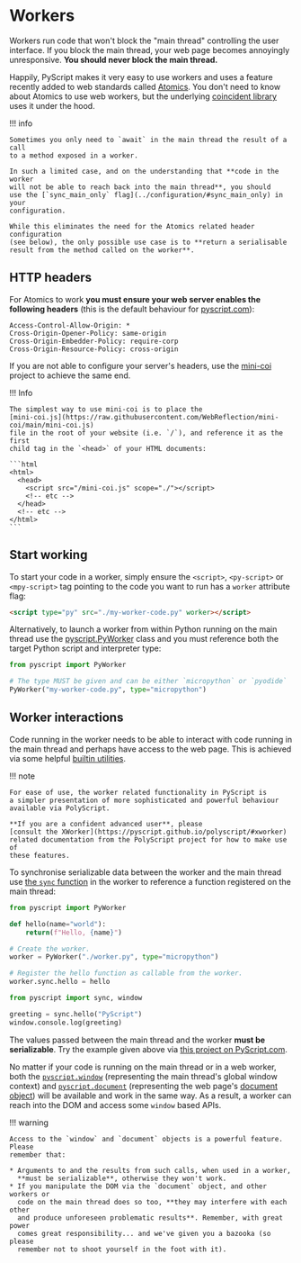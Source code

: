 # Workers

Workers run code that won't block the "main thread" controlling the user
interface. If you block the main thread, your web page becomes annoyingly
unresponsive. **You should never block the main thread.**

Happily, PyScript makes it very easy to use workers and uses a feature recently
added to web standards called
[Atomics](https://developer.mozilla.org/en-US/docs/Web/JavaScript/Reference/Global_Objects/Atomics).
You don't need to know about Atomics to use web workers, but the underlying
[coincident library](http://localhost:8000/user-guide/architecture/#coincident)
uses it under the hood.

!!! info

    Sometimes you only need to `await` in the main thread the result of a call
    to a method exposed in a worker.

    In such a limited case, and on the understanding that **code in the worker
    will not be able to reach back into the main thread**, you should
    use the [`sync_main_only` flag](../configuration/#sync_main_only) in your
    configuration.

    While this eliminates the need for the Atomics related header configuration
    (see below), the only possible use case is to **return a serialisable
    result from the method called on the worker**.

## HTTP headers

For Atomics to work **you must ensure your web server enables the following
headers** (this is the default behaviour for
[pyscript.com](https://pyscript.com)):

```
Access-Control-Allow-Origin: *
Cross-Origin-Opener-Policy: same-origin
Cross-Origin-Embedder-Policy: require-corp
Cross-Origin-Resource-Policy: cross-origin
```

If you are not able to configure your server's headers, use the
[mini-coi](https://github.com/WebReflection/mini-coi#readme) project to
achieve the same end.

!!! Info

    The simplest way to use mini-coi is to place the
    [mini-coi.js](https://raw.githubusercontent.com/WebReflection/mini-coi/main/mini-coi.js)
    file in the root of your website (i.e. `/`), and reference it as the first
    child tag in the `<head>` of your HTML documents:

    ```html
    <html>
      <head>
        <script src="/mini-coi.js" scope="./"></script> 
        <!-- etc -->
      </head>
      <!-- etc --> 
    </html>
    ```

## Start working

To start your code in a worker, simply ensure the `<script>`, `<py-script>` or
`<mpy-script>` tag pointing to the code you want to run has a `worker`
attribute flag:

```HTML title="Evaluating code in a worker"
<script type="py" src="./my-worker-code.py" worker></script>
```

Alternatively, to launch a worker from within Python running on the main thread
use the [pyscript.PyWorker](../builtins/#pyscriptpyworker) class and you must
reference both the target Python script and interpreter type:

```python title="Launch a worker from within Python"
from pyscript import PyWorker

# The type MUST be given and can be either `micropython` or `pyodide`
PyWorker("my-worker-code.py", type="micropython")
```

## Worker interactions

Code running in the worker needs to be able to interact with code running in
the main thread and perhaps have access to the web page. This is achieved via
some helpful [builtin utilities](../builtins).

!!! note

    For ease of use, the worker related functionality in PyScript is
    a simpler presentation of more sophisticated and powerful behaviour
    available via PolyScript.

    **If you are a confident advanced user**, please
    [consult the XWorker](https://pyscript.github.io/polyscript/#xworker)
    related documentation from the PolyScript project for how to make use of
    these features.

To synchronise serializable data between the worker and the main thread use
[the `sync` function](../builtins/#pyscriptsync) in the worker to reference a
function registered on the main thread:

```python title="Python code running on the main thread."
from pyscript import PyWorker

def hello(name="world"):
    return(f"Hello, {name}")

# Create the worker.
worker = PyWorker("./worker.py", type="micropython")

# Register the hello function as callable from the worker.
worker.sync.hello = hello
```

```python title="Python code in the resulting worker."
from pyscript import sync, window

greeting = sync.hello("PyScript")
window.console.log(greeting)
```

The values passed between the main thread and the worker **must be
serializable**. Try the example given above via
[this project on PyScript.com](https://pyscript.com/@ntoll/tiny-silence/latest).

No matter if your code is running on the main thread or in a web worker,
both the [`pyscript.window`](../builtins/#pyscriptwindow) (representing the main
thread's global window context) and
[`pyscript.document`](../builtins/#pyscriptdocument) (representing the web
page's
[document object](https://developer.mozilla.org/en-US/docs/Web/API/Document))
will be available and work in the same way. As a result, a worker can reach
into the DOM and access some `window` based APIs.

!!! warning

    Access to the `window` and `document` objects is a powerful feature. Please
    remember that:

    * Arguments to and the results from such calls, when used in a worker,
      **must be serializable**, otherwise they won't work.
    * If you manipulate the DOM via the `document` object, and other workers or
      code on the main thread does so too, **they may interfere with each other
      and produce unforeseen problematic results**. Remember, with great power
      comes great responsibility... and we've given you a bazooka (so please
      remember not to shoot yourself in the foot with it).
